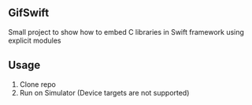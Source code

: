 ## GifSwift
Small project to show how to embed C libraries in Swift framework using explicit modules

## Usage

1. Clone repo
2. Run on Simulator (Device targets are not supported)
